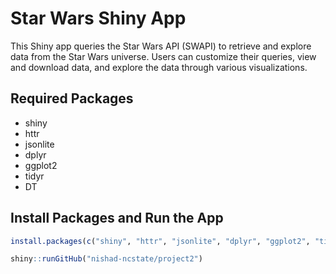 # Star Wars Shiny App

This Shiny app queries the Star Wars API (SWAPI) to retrieve and explore data from the Star Wars universe. Users can customize their queries, view and download data, and explore the data through various visualizations.

## Required Packages
- shiny
- httr
- jsonlite
- dplyr
- ggplot2
- tidyr
- DT


## Install Packages and Run the App
```R
install.packages(c("shiny", "httr", "jsonlite", "dplyr", "ggplot2", "tidyr", "DT"))

shiny::runGitHub("nishad-ncstate/project2")